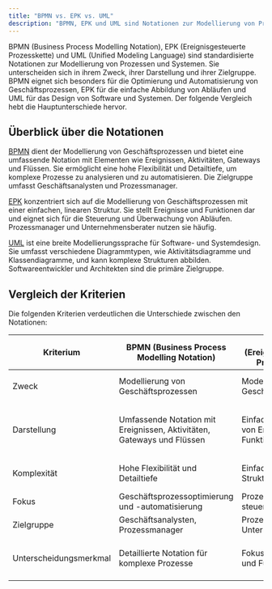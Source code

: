 ```yaml
---
title: "BPMN vs. EPK vs. UML"
description: "BPMN, EPK und UML sind Notationen zur Modellierung von Prozessen und Systemen. BPMN fokussiert auf Geschäftsprozesse mit hoher Flexibilität, EPK auf einfache Abläufe und UML auf Softwarearchitektur. Der Vergleich zeigt Unterschiede in Zweck, Darstellung und Zielgruppe."
---
```


BPMN (Business Process Modelling Notation), EPK (Ereignisgesteuerte Prozesskette) und UML (Unified Modeling Language) sind standardisierte Notationen zur Modellierung von Prozessen und Systemen. Sie unterscheiden sich in ihrem Zweck, ihrer Darstellung und ihrer Zielgruppe. BPMN eignet sich besonders für die Optimierung und Automatisierung von Geschäftsprozessen, EPK für die einfache Abbildung von Abläufen und UML für das Design von Software und Systemen. Der folgende Vergleich hebt die Hauptunterschiede hervor.

## Überblick über die Notationen

[BPMN](/open-fidup/lerninhalte/bpmn) dient der Modellierung von Geschäftsprozessen und bietet eine umfassende Notation mit Elementen wie Ereignissen, Aktivitäten, Gateways und Flüssen. Sie ermöglicht eine hohe Flexibilität und Detailtiefe, um komplexe Prozesse zu analysieren und zu automatisieren. Die Zielgruppe umfasst Geschäftsanalysten und Prozessmanager.

[EPK](/open-fidup/lerninhalte/eepk) konzentriert sich auf die Modellierung von Geschäftsprozessen mit einer einfachen, linearen Struktur. Sie stellt Ereignisse und Funktionen dar und eignet sich für die Steuerung und Überwachung von Abläufen. Prozessmanager und Unternehmensberater nutzen sie häufig.

[UML](/open-fidup/lerninhalte/uml) ist eine breite Modellierungssprache für Software- und Systemdesign. Sie umfasst verschiedene Diagrammtypen, wie Aktivitätsdiagramme und Klassendiagramme, und kann komplexe Strukturen abbilden. Softwareentwickler und Architekten sind die primäre Zielgruppe.

## Vergleich der Kriterien

Die folgenden Kriterien verdeutlichen die Unterschiede zwischen den Notationen:

| Kriterium              | BPMN (Business Process Modelling Notation)                         | EPK (Ereignisgesteuerte Prozesskette)           | UML (Unified Modeling Language)                                     |
| ---------------------- | ------------------------------------------------------------------ | ----------------------------------------------- | ------------------------------------------------------------------ |
| Zweck                  | Modellierung von Geschäftsprozessen                                | Modellierung von Geschäftsprozessen             | Modellierung von Software- und Systemdesign                        |
| Darstellung            | Umfassende Notation mit Ereignissen, Aktivitäten, Gateways und Flüssen | Einfache Darstellung von Ereignissen und Funktionen | Vielfältige Diagrammtypen (z. B. Aktivitätsdiagramme, Klassendiagramme) |
| Komplexität            | Hohe Flexibilität und Detailtiefe                                  | Einfachere, lineare Struktur                    | Breite der Modellierung, kann komplex sein                         |
| Fokus                  | Geschäftsprozessoptimierung und -automatisierung                   | Prozessabläufe und -steuerung                   | Softwarearchitektur und -design                                    |
| Zielgruppe             | Geschäftsanalysten, Prozessmanager                                 | Prozessmanager, Unternehmensberater             | Softwareentwickler, Architekten                                    |
| Unterscheidungsmerkmal | Detaillierte Notation für komplexe Prozesse                        | Fokus auf Ereignisse und Funktionen             | Breiter gefasst, nicht speziell auf Geschäftsprozesse ausgerichtet |